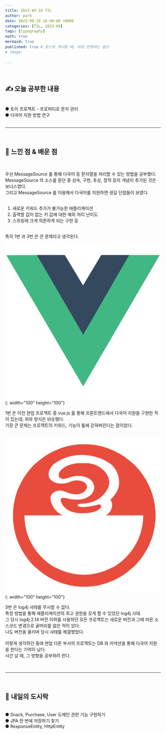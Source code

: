 ```yaml
---
title: 2023-09-18 TIL
author: park
date: 2023-09-18 18:30:00 +0800
categories: [TIL, 2023-09]
tags: [typography]
math: true
mermaid: true
published: true # 포스팅 개시할 때, 바로 반영되는 옵션
# image: 

---
```


<br>

## ✍ 오늘 공부한 내용

<br>
● 토이 프로젝트 - 프로퍼티로 문자 관리<br>
● 다국어 지원 방법 연구<br>
<br>

---

<br>

## 🧠 느낀 점 & 배운 점 

<br>

우선 MessageSource 를 통해 다국어 등 문자열을 처리할 수 있는 방법을 공부했다.<br>
MessageSource 의 소스를 뜯던 중 상속, 구현, 추상, 정적 등의 개념이 추가된 것은 보너스였다.<br>
그리고 MessageSource 를 이용해서 다국어를 지원하면 생길 단점들이 보였다.<br>
<br>

1. 새로운 키워드 추가가 불가능한 애플리케이션<br>
2. 출력할 값이 없는 키 값에 대한 예외 처리 난이도<br>
3. 스프링에 크게 의존하게 되는 구현 등<br>

<br>
특히 1번 과 3번 은 큰 문제라고 생각된다.<br>

![01](/assets/img/04.java/03.multiple-language/10.png){: width="100" height="100"}

1번 은 이전 현업 프로젝트 중 vue.js 를 통해 프론트엔드에서 다국어 지원을 구현한 적이 있는데, 위와 방식은 비슷했다.<br>
가장 큰 문제는 프로젝트의 키워드, 기능이 틀에 갇혀버린다는 점이었다.<br>
<br>

![02](/assets/img/04.java/03.multiple-language/11.png){: width="100" height="100"}

3번 은 log4j 사태를 무시할 수 없다.<br>
특정 방법을 통해 애플리케이션의 최고 권한을 갖게 할 수 있었던 log4j 사태.<br>
그 당시 log4j 2.14 버전 이하를 사용하던 모든 프로젝트는 새로운 버전과 그에 따른 소스코드 변경으로 골머리를 앓은 적이 있다.<br>
나도 버전을 올리며 당시 사태를 해결했었다.<br>
<br>
이렇게 생각하던 중에 현업 다른 부서의 프로젝트는 DB 와 커넥션을 통해 다국어 지원을 한다는 기억이 났다.<br>
시간 날 때, 그 방향을 공부하려 한다.<br>

<br>

---

<br>

## 🍱 내일의 도시락

<br>
● Snack, Purchase, User 도메인 관련 기능 구현하기<br>
● JPA 한 번에 저장하기 찾기<br>
● ResponseEntity, HttpEntity<br>
<br>
<br>